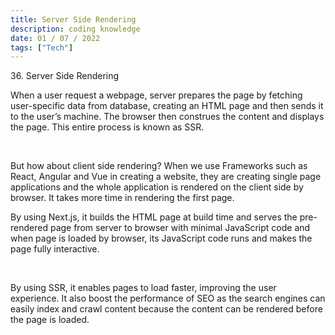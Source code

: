 ```yaml
---
title: Server Side Rendering
description: coding knowledge
date: 01 / 07 / 2022
tags: ["Tech"]
---
```


<p>36. Server Side Rendering</p>

<p> When a user request a webpage, server prepares the page by fetching user-specific data from database, creating an HTML page and then sends it to the user’s machine. The browser then construes the content and displays the page. This entire process is known as SSR. 
</p>
<br/>
<p>But how about client side rendering? When we use Frameworks such as React, Angular and Vue in creating a website, they are creating single page applications and the whole application is rendered on the client side by browser. It takes more time in rendering the first page. 
</p>
<p>
By using Next.js, it builds the HTML page at build time and serves the pre-rendered page from server to browser with minimal JavaScript code and when page is loaded by browser, its JavaScript code runs and makes the page fully interactive. 
</p>
<br/>
<p>
By using SSR, it enables pages to load faster, improving the user experience. It also boost the performance of SEO as the search engines can easily index and crawl content because the content can be rendered before the page is loaded.
</p>